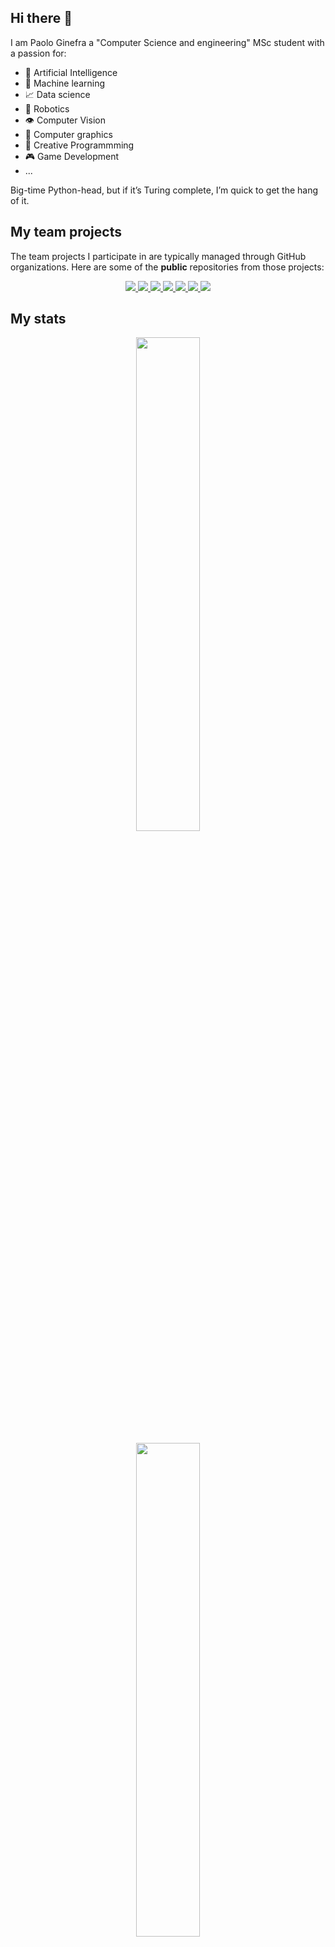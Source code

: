 ## Hi there 👋
I am Paolo Ginefra a "Computer Science and engineering" MSc student with a passion for:
- 🧠 Artificial Intelligence
- 📖 Machine learning
- 📈 Data science
- 🦾 Robotics
- 👁️ Computer Vision
- 🗿 Computer graphics
- 💫 Creative Programmming
- 🎮 Game Development
- ...

Big-time Python-head, but if it’s Turing complete, I’m quick to get the hang of it.

## My team projects
The team projects I participate in are typically managed through GitHub organizations. Here are some of the **public** repositories from those projects:

<p align="center">
  <a href="https://github.com/Software-Engineering-Project-PoliMi2024/ing-sw-2024-Figini-Ginefra-Grisoni-Lanzafame">
      <img src="https://github-readme-stats.vercel.app/api/pin/?username=Software-Engineering-Project-PoliMi2024&repo=ing-sw-2024-Figini-Ginefra-Grisoni-Lanzafame&show_owner=true&theme=prussian&description_lines_count=3" />
  </a>
  
<a href="https://github.com/HomoTopi/CV_project_24_25_HomotopyContinuation">
    <img src="https://github-readme-stats.vercel.app/api/pin/?username=HomoTopi&repo=CV_project_24_25_HomotopyContinuation&show_owner=true&theme=prussian"/>
</a>


<a href="https://github.com/NLP-Project-PoliMi-2025/NLP-Project">
    <img src="https://github-readme-stats.vercel.app/api/pin/?username=NLP-Project-PoliMi-2025&repo=NLP-Project&show_owner=true&theme=prussian&description_lines_count=3"/>
</a>


<a href="https://github.com/MultiagentSystemsProject-Polimi2024/LearningNashQLearning">
    <img src="https://github-readme-stats.vercel.app/api/pin/?username=MultiagentSystemsProject-Polimi2024&repo=LearningNashQLearning&show_owner=true&theme=prussian&description_lines_count=3"/>
</a>


<a href="https://github.com/PolimiDataScientists/PMDS-Twitter-Analysis">
    <img src="https://github-readme-stats.vercel.app/api/pin/?username=PolimiDataScientists&repo=PMDS-Twitter-Analysis&show_owner=true&theme=prussian&description_lines_count=3"/>
</a>


<a href="https://github.com/poliduckie/poliduckie_segmentation">
    <img src="https://github-readme-stats.vercel.app/api/pin/?username=poliduckie&repo=poliduckie_segmentation&show_owner=true&theme=prussian&description_lines_count=3"/>
</a>


<a href="https://github.com/Software-Engineering-2-PoliMi2024/FiginiGinefraThomaj">
    <img src="https://github-readme-stats.vercel.app/api/pin/?username=Software-Engineering-2-PoliMi2024&repo=FiginiGinefraThomaj&show_owner=true&theme=prussian&description_lines_count=3"/>
</a>
</p>

## My stats
<p align="center">
  <img width="45%" src="https://github-readme-stats.vercel.app/api/top-langs/?username=PaoloGinefra&theme=dark&show_icons=true&hide_border=false&layout=compact" style="padding=50px"/>
</p>

<p align="center">
  <img width="45%" src="https://github-readme-streak-stats.herokuapp.com/?user=PaoloGinefra&theme=dark&hide_border=false" style="padding=50px"/>
</p>

> _These stats do not include organizations contribution_
